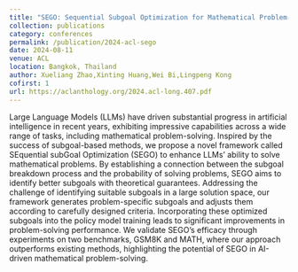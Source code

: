 ```yaml
---
title: "SEGO: Sequential Subgoal Optimization for Mathematical Problem-Solving"
collection: publications
category: conferences
permalink: /publication/2024-acl-sego
date: 2024-08-11
venue: ACL
location: Bangkok, Thailand
author: Xueliang Zhao,Xinting Huang,Wei Bi,Lingpeng Kong
cofirst: 1
url: https://aclanthology.org/2024.acl-long.407.pdf
---
```


Large Language Models (LLMs) have driven substantial progress in artificial intelligence in recent years, exhibiting impressive capabilities across a wide range of tasks, including mathematical problem-solving. Inspired by the success of subgoal-based methods, we propose a novel framework called SEquential subGoal Optimization (SEGO) to enhance LLMs’ ability to solve mathematical problems. By establishing a connection between the subgoal breakdown process and the probability of solving problems, SEGO aims to identify better subgoals with theoretical guarantees. Addressing the challenge of identifying suitable subgoals in a large solution space, our framework generates problem-specific subgoals and adjusts them according to carefully designed criteria. Incorporating these optimized subgoals into the policy model training leads to significant improvements in problem-solving performance. We validate SEGO’s efficacy through experiments on two benchmarks, GSM8K and MATH, where our approach outperforms existing methods, highlighting the potential of SEGO in AI-driven mathematical problem-solving.
